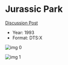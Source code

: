 # Jurassic Park

[Discussion Post](https://www.avsforum.com/threads/bass-eq-for-filtered-movies.2995212/post-56894464)

* Year: 1993
* Format: DTS:X

![img 0](https://i.imgur.com/fApVIrZ.jpg)

![img 1](https://i.imgur.com/OHJYyQs.jpg)

